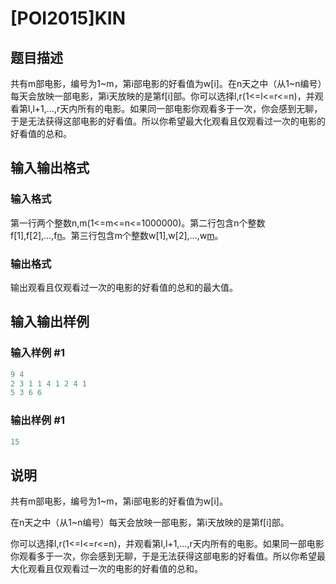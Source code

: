 # [POI2015]KIN

## 题目描述

共有m部电影，编号为1~m，第i部电影的好看值为w[i]。在n天之中（从1~n编号）每天会放映一部电影，第i天放映的是第f[i]部。你可以选择l,r(1<=l<=r<=n)，并观看第l,l+1,…,r天内所有的电影。如果同一部电影你观看多于一次，你会感到无聊，于是无法获得这部电影的好看值。所以你希望最大化观看且仅观看过一次的电影的好看值的总和。

## 输入输出格式

### 输入格式

第一行两个整数n,m(1<=m<=n<=1000000)。第二行包含n个整数f[1],f[2],…,f[n](1<=f[i]<=m)。第三行包含m个整数w[1],w[2],…,w[m](1<=w[j]<=1000000)。

### 输出格式

输出观看且仅观看过一次的电影的好看值的总和的最大值。

## 输入输出样例

### 输入样例 #1

```cpp
9 4
2 3 1 1 4 1 2 4 1
5 3 6 6
```


### 输出样例 #1

```cpp
15
```


## 说明

共有m部电影，编号为1~m，第i部电影的好看值为w[i]。

在n天之中（从1~n编号）每天会放映一部电影，第i天放映的是第f[i]部。

你可以选择l,r(1<=l<=r<=n)，并观看第l,l+1,…,r天内所有的电影。如果同一部电影你观看多于一次，你会感到无聊，于是无法获得这部电影的好看值。所以你希望最大化观看且仅观看过一次的电影的好看值的总和。


